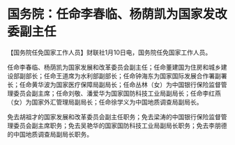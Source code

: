 # 国务院：任命李春临、杨荫凯为国家发改委副主任

【国务院任免国家工作人员】财联社1月10日电，国务院任免国家工作人员。

任命李春临、杨荫凯为国家发展和改革委员会副主任；任命董建国为住房和城乡建设部副部长；任命王道席为水利部副部长；任命钟海东为国家国际发展合作署副署长；任命黄华波为国家医疗保障局副局长；任命丛林（女）为中国银行保险监督管理委员会副主席；任命刘敬、潘爱华为国家国防科技工业局副局长；任命李红燕（女）为国家外汇管理局副局长；任命徐学义为中国地质调查局副局长。

免去胡祖才的国家发展和改革委员会副主任职务；免去梁涛的中国银行保险监督管理委员会副主席职务；免去吴艳华的国家国防科技工业局副局长职务；免去李朋德的中国地质调查局副局长职务。

